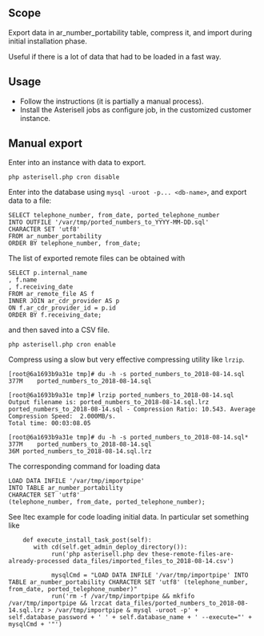 ## Scope

Export data in ar_number_portability table, compress it, and import during initial installation phase.

Useful if there is a lot of data that had to be loaded in a fast way.

## Usage

* Follow the instructions (it is partially a manual process).
* Install the Asterisell jobs as configure job, in the customized customer instance.

## Manual export

Enter into an instance with data to export.

```
php asterisell.php cron disable
```

Enter into the database using ``mysql -uroot -p... <db-name>``, and export data to a file:

```
SELECT telephone_number, from_date, ported_telephone_number
INTO OUTFILE '/var/tmp/ported_numbers_to_YYYY-MM-DD.sql'
CHARACTER SET 'utf8'
FROM ar_number_portability
ORDER BY telephone_number, from_date;
```

The list of exported remote files can be obtained with

```
SELECT p.internal_name
, f.name
, f.receiving_date
FROM ar_remote_file AS f
INNER JOIN ar_cdr_provider AS p
ON f.ar_cdr_provider_id = p.id
ORDER BY f.receiving_date;
```

and then saved into a CSV file.

```
php asterisell.php cron enable
```

Compress using a slow but very effective compressing utility like ``lrzip``.

```
[root@6a1693b9a31e tmp]# du -h -s ported_numbers_to_2018-08-14.sql
377M	ported_numbers_to_2018-08-14.sql

[root@6a1693b9a31e tmp]# lrzip ported_numbers_to_2018-08-14.sql
Output filename is: ported_numbers_to_2018-08-14.sql.lrz
ported_numbers_to_2018-08-14.sql - Compression Ratio: 10.543. Average Compression Speed:  2.000MB/s.
Total time: 00:03:08.05

[root@6a1693b9a31e tmp]# du -h -s ported_numbers_to_2018-08-14.sql*
377M	ported_numbers_to_2018-08-14.sql
36M	ported_numbers_to_2018-08-14.sql.lrz
```

The corresponding command for loading data

```
LOAD DATA INFILE '/var/tmp/importpipe'
INTO TABLE ar_number_portability
CHARACTER SET 'utf8'
(telephone_number, from_date, ported_telephone_number);
```

See Itec example for code loading initial data. In particular set something like

```
    def execute_install_task_post(self):
       with cd(self.get_admin_deploy_directory()):
            run('php asterisell.php dev these-remote-files-are-already-processed data_files/imported_files_to_2018-08-14.csv')

            mysqlCmd = "LOAD DATA INFILE '/var/tmp/importpipe' INTO TABLE ar_number_portability CHARACTER SET 'utf8' (telephone_number, from_date, ported_telephone_number)"
            run('rm -f /var/tmp/importpipe && mkfifo /var/tmp/importpipe && lrzcat data_files/ported_numbers_to_2018-08-14.sql.lrz > /var/tmp/importpipe & mysql -uroot -p' + self.database_password + ' ' + self.database_name + ' --execute="' + mysqlCmd + '"')
```


